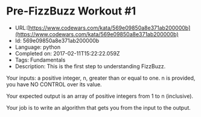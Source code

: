 # Pre-FizzBuzz Workout #1

 - URL:[https://www.codewars.com/kata/569e09850a8e371ab200000b](https://www.codewars.com/kata/569e09850a8e371ab200000b)
 - Id: 569e09850a8e371ab200000b
 - Language: python
 - Completed on: 2017-02-11T15:22:22.059Z
 - Tags: Fundamentals
 - Description:
This is the first step to understanding FizzBuzz.  

Your inputs:
a positive integer, n, greater than or equal to one.
n is provided, you have NO CONTROL over its value.

Your expected output is an array of positive integers from 1 to n (inclusive).

Your job is to write an algorithm that gets you from the input to the output.


